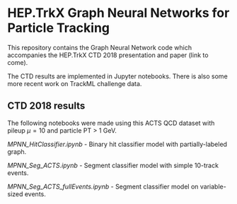 # HEP.TrkX Graph Neural Networks for Particle Tracking

This repository contains the Graph Neural Network code which accompanies
the HEP.TrkX CTD 2018 presentation and paper (link to come).

The CTD results are implemented in Jupyter notebooks.
There is also some more recent work on TrackML challenge data.

## CTD 2018 results

The following notebooks were made using this ACTS QCD dataset with
pileup $\mu = 10$ and particle PT $>$ 1 GeV.

*MPNN_HitClassifier.ipynb* - Binary hit classifier model with partially-labeled
graph.

*MPNN_Seg_ACTS.ipynb* - Segment classifier model with simple 10-track events.

*MPNN_Seg_ACTS_fullEvents.ipynb* - Segment classifier model on variable-sized
events.

